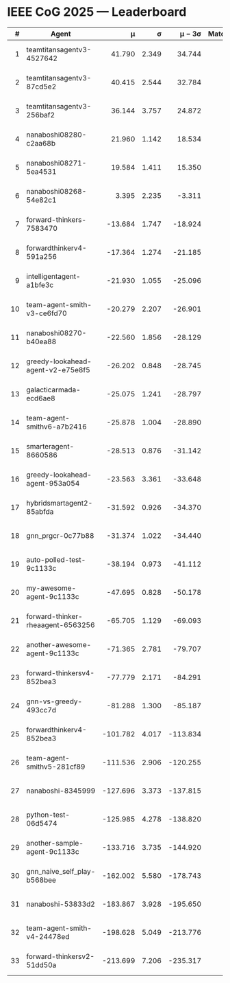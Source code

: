 # IEEE CoG 2025 — Leaderboard

| # | Agent | μ | σ | μ − 3σ | Matches | Updated |
|---:|---|---:|---:|---:|---:|---|
| 1 | teamtitansagentv3-4527642 | 41.790 | 2.349 | 34.744 | 320 | 2025-08-28 14:35 |
| 2 | teamtitansagentv3-87cd5e2 | 40.415 | 2.544 | 32.784 | 380 | 2025-08-28 14:35 |
| 3 | teamtitansagentv3-256baf2 | 36.144 | 3.757 | 24.872 | 140 | 2025-08-28 14:35 |
| 4 | nanaboshi08280-c2aa68b | 21.960 | 1.142 | 18.534 | 340 | 2025-08-28 14:35 |
| 5 | nanaboshi08271-5ea4531 | 19.584 | 1.411 | 15.350 | 360 | 2025-08-28 14:35 |
| 6 | nanaboshi08268-54e82c1 | 3.395 | 2.235 | -3.311 | 280 | 2025-08-28 14:35 |
| 7 | forward-thinkers-7583470 | -13.684 | 1.747 | -18.924 | 340 | 2025-08-28 14:35 |
| 8 | forwardthinkerv4-591a256 | -17.364 | 1.274 | -21.185 | 214 | 2025-08-28 14:35 |
| 9 | intelligentagent-a1bfe3c | -21.930 | 1.055 | -25.096 | 197 | 2025-08-28 14:35 |
| 10 | team-agent-smith-v3-ce6fd70 | -20.279 | 2.207 | -26.901 | 300 | 2025-08-28 14:35 |
| 11 | nanaboshi08270-b40ea88 | -22.560 | 1.856 | -28.129 | 360 | 2025-08-28 14:35 |
| 12 | greedy-lookahead-agent-v2-e75e8f5 | -26.202 | 0.848 | -28.745 | 300 | 2025-08-28 14:35 |
| 13 | galacticarmada-ecd6ae8 | -25.075 | 1.241 | -28.797 | 360 | 2025-08-28 14:35 |
| 14 | team-agent-smithv6-a7b2416 | -25.878 | 1.004 | -28.890 | 300 | 2025-08-28 14:35 |
| 15 | smarteragent-8660586 | -28.513 | 0.876 | -31.142 | 391 | 2025-08-28 14:35 |
| 16 | greedy-lookahead-agent-953a054 | -23.563 | 3.361 | -33.648 | 240 | 2025-08-28 14:35 |
| 17 | hybridsmartagent2-85abfda | -31.592 | 0.926 | -34.370 | 304 | 2025-08-28 14:35 |
| 18 | gnn_prgcr-0c77b88 | -31.374 | 1.022 | -34.440 | 200 | 2025-08-28 14:35 |
| 19 | auto-polled-test-9c1133c | -38.194 | 0.973 | -41.112 | 360 | 2025-08-28 14:35 |
| 20 | my-awesome-agent-9c1133c | -47.695 | 0.828 | -50.178 | 220 | 2025-08-28 14:35 |
| 21 | forward-thinker-rheaagent-6563256 | -65.705 | 1.129 | -69.093 | 344 | 2025-08-28 14:35 |
| 22 | another-awesome-agent-9c1133c | -71.365 | 2.781 | -79.707 | 220 | 2025-08-28 14:35 |
| 23 | forward-thinkersv4-852bea3 | -77.779 | 2.171 | -84.291 | 165 | 2025-08-28 14:35 |
| 24 | gnn-vs-greedy-493cc7d | -81.288 | 1.300 | -85.187 | 200 | 2025-08-28 14:35 |
| 25 | forwardthinkerv4-852bea3 | -101.782 | 4.017 | -113.834 | 185 | 2025-08-28 14:35 |
| 26 | team-agent-smithv5-281cf89 | -111.536 | 2.906 | -120.255 | 160 | 2025-08-28 14:35 |
| 27 | nanaboshi-8345999 | -127.696 | 3.373 | -137.815 | 180 | 2025-08-28 14:35 |
| 28 | python-test-06d5474 | -125.985 | 4.278 | -138.820 | 280 | 2025-08-28 14:35 |
| 29 | another-sample-agent-9c1133c | -133.716 | 3.735 | -144.920 | 340 | 2025-08-28 14:35 |
| 30 | gnn_naive_self_play-b568bee | -162.002 | 5.580 | -178.743 | 200 | 2025-08-28 14:35 |
| 31 | nanaboshi-53833d2 | -183.867 | 3.928 | -195.650 | 360 | 2025-08-28 14:35 |
| 32 | team-agent-smith-v4-24478ed | -198.628 | 5.049 | -213.776 | 340 | 2025-08-28 14:35 |
| 33 | forward-thinkersv2-51dd50a | -213.699 | 7.206 | -235.317 | 264 | 2025-08-28 14:35 |
